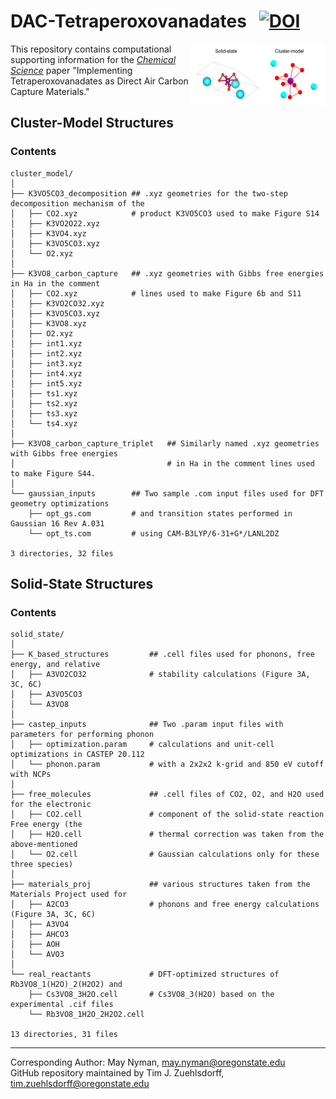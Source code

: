# DAC-Tetraperoxovanadates &nbsp; [![DOI](https://zenodo.org/badge/DOI/10.5281/zenodo.10266510.svg)](https://doi.org/10.5281/zenodo.10266509)

<img align="right" src='https://github.com/tjz21/DAC_peroxovanadates/blob/main/model_comparison.png' width = "216" height = "100">

This repository contains computational supporting information for the [*Chemical Science*](https://doi.org/10.1039/D3SC05381D) paper "Implementing Tetraperoxovanadates as Direct Air Carbon Capture Materials."

## Cluster-Model Structures
### Contents

```
cluster_model/
│
├── K3VO5CO3_decomposition ## .xyz geometries for the two-step decomposition mechanism of the 
│   ├── CO2.xyz            # product K3VO5CO3 used to make Figure S14
│   ├── K3VO2O22.xyz
│   ├── K3VO4.xyz
│   ├── K3VO5CO3.xyz
│   └── O2.xyz
│
├── K3VO8_carbon_capture   ## .xyz geometries with Gibbs free energies in Ha in the comment 
│   ├── CO2.xyz            # lines used to make Figure 6b and S11
│   ├── K3VO2CO32.xyz
│   ├── K3VO5CO3.xyz
│   ├── K3VO8.xyz
│   ├── O2.xyz
│   ├── int1.xyz
│   ├── int2.xyz
│   ├── int3.xyz
│   ├── int4.xyz
│   ├── int5.xyz
│   ├── ts1.xyz
│   ├── ts2.xyz
│   ├── ts3.xyz
│   └── ts4.xyz
│
├── K3VO8_carbon_capture_triplet   ## Similarly named .xyz geometries with Gibbs free energies 
│                                  # in Ha in the comment lines used to make Figure S44.
│
└── gaussian_inputs        ## Two sample .com input files used for DFT geometry optimizations
    ├── opt_gs.com         # and transition states performed in Gaussian 16 Rev A.031  
    └── opt_ts.com         # using CAM-B3LYP/6-31+G*/LANL2DZ

3 directories, 32 files
```

## Solid-State Structures
### Contents

```
solid_state/
│
├── K_based_structures         ## .cell files used for phonons, free energy, and relative 
│   ├── A3VO2CO32              # stability calculations (Figure 3A, 3C, 6C)
│   ├── A3VO5CO3
│   └── A3VO8
│
├── castep_inputs              ## Two .param input files with parameters for performing phonon 
│   ├── optimization.param     # calculations and unit-cell optimizations in CASTEP 20.112 
│   └── phonon.param           # with a 2x2x2 k-grid and 850 eV cutoff with NCPs
│
├── free_molecules             ## .cell files of CO2, O2, and H2O used for the electronic 
│   ├── CO2.cell               # component of the solid-state reaction Free energy (the 
│   ├── H2O.cell               # thermal correction was taken from the above-mentioned 
│   └── O2.cell                # Gaussian calculations only for these three species)
│
├── materials_proj             ## various structures taken from the Materials Project used for 
│   ├── A2CO3                  # phonons and free energy calculations (Figure 3A, 3C, 6C)
│   ├── A3VO4
│   ├── AHCO3
│   ├── AOH
│   └── AVO3
│
└── real_reactants             # DFT-optimized structures of Rb3VO8_1(H2O)_2(H2O2) and
    ├── Cs3VO8_3H2O.cell       # Cs3VO8_3(H2O) based on the experimental .cif files
    └── Rb3VO8_1H2O_2H2O2.cell 

13 directories, 31 files
```

---
Corresponding Author: May Nyman, may.nyman@oregonstate.edu <br>
GitHub repository maintained by Tim J. Zuehlsdorff, tim.zuehlsdorff@oregonstate.edu

